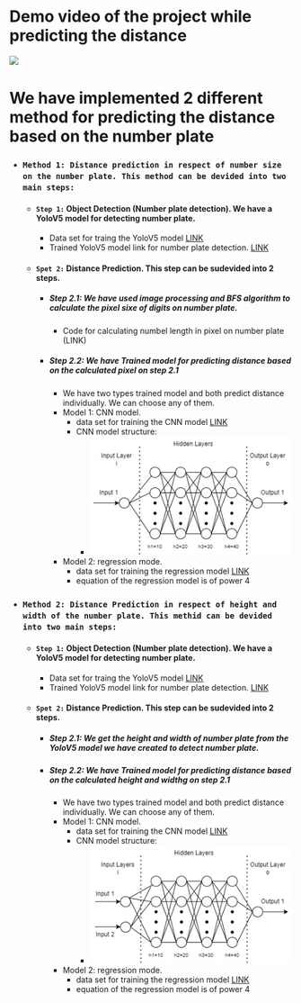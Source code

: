 # Demo video of the project while predicting the distance
![](https://github.com/MahediKamal/Monocular-Vision-Based-Vehicle-Distance-Prediction-utilizing-Number-Plate/blob/main/readme%20res/f2400df5-f2a8-4f9f-b6ab-bebaa0905c90.gif)
# We have implemented 2 different method for predicting the distance based on the number plate

- ### `Method 1: Distance prediction in respect of number size on the number plate. This method can be devided into two main steps: `
  - #### `Step 1:` Object Detection (Number plate detection). We have a YoloV5 model for detecting number plate. <br>
    - Data set for traing the YoloV5 model  [LINK](https://github.com/MahediKamal/Monocular-Vision-Based-Vehicle-Distance-Prediction-utilizing-Number-Plate/tree/main/Data%20Set/numberPlate_train_data)
    - Trained YoloV5 model link for number plate detection. [LINK](https://github.com/MahediKamal/Monocular-Vision-Based-Vehicle-Distance-Prediction-utilizing-Number-Plate/blob/main/Trained%20models/number_plate_model2.pt)
  - #### `Spet 2:` Distance Prediction. This step can be sudevided into 2 steps.
    - ##### Step 2.1: We have used image processing and BFS algorithm to calculate the pixel sixe of digits on number plate.
      - Code for calculating numbel length in pixel on number plate (LINK)
    - ##### Step 2.2: We have Trained model for predicting distance based on the calculated pixel on step 2.1
      - We have two types trained model and both predict distance individually. We can choose any of them.
      - Model 1: CNN model.
        - data set for training the CNN model [LINK](https://github.com/MahediKamal/Monocular-Vision-Based-Vehicle-Distance-Prediction-utilizing-Number-Plate/blob/main/Data%20Set/Distance%20Vs%20Pixel%20(samsungGalaxyA12_48mpStill_image).csv)
        - CNN model structure:
          - ![...](https://github.com/MahediKamal/Monocular-Vision-Based-Vehicle-Distance-Prediction-utilizing-Number-Plate/blob/main/readme%20res/ann1.png)
      - Model 2: regression mode.
        - data set for training the regression model [LINK](https://github.com/MahediKamal/Monocular-Vision-Based-Vehicle-Distance-Prediction-utilizing-Number-Plate/blob/main/Data%20Set/Distance%20Vs%20Pixel%20(samsungGalaxyA12_48mpStill_image).csv)
        - equation of the regression model is of power 4
- ### `Method 2: Distance Prediction in respect of height and width of the number plate. This methid can be devided into two main steps:`
  -  #### `Step 1:` Object Detection (Number plate detection). We have a YoloV5 model for detecting number plate.
     - Data set for traing the YoloV5 model [LINK](https://github.com/MahediKamal/Monocular-Vision-Based-Vehicle-Distance-Prediction-utilizing-Number-Plate/tree/main/Data%20Set/numberPlate_train_data)
     - Trained YoloV5 model link for number plate detection. [LINK](https://github.com/MahediKamal/Monocular-Vision-Based-Vehicle-Distance-Prediction-utilizing-Number-Plate/blob/main/Trained%20models/number_plate_model2.pt)
  -  #### `Spet 2:` Distance Prediction. This step can be sudevided into 2 steps.
     - ##### Step 2.1: We get the height and width of number plate from the YoloV5 model we have created to detect number plate.
     - ##### Step 2.2: We have Trained model for predicting distance based on the calculated height and widthg on step 2.1
       - We have two types trained model and both predict distance individually. We can choose any of them.
       - Model 1: CNN model.
         - data set for training the CNN model [LINK](https://github.com/MahediKamal/Monocular-Vision-Based-Vehicle-Distance-Prediction-utilizing-Number-Plate/blob/main/Data%20Set/Distance%20Vs%20Length-Width%20(Iphone13pro).csv)
         - CNN model structure:
           - ![...](https://github.com/MahediKamal/Monocular-Vision-Based-Vehicle-Distance-Prediction-utilizing-Number-Plate/blob/main/readme%20res/ann2.png)
       - Model 2: regression mode.
         - data set for training the regression model [LINK](https://github.com/MahediKamal/Monocular-Vision-Based-Vehicle-Distance-Prediction-utilizing-Number-Plate/blob/main/Data%20Set/Distance%20Vs%20Length-Width%20(Iphone13pro).csv)
         - equation of the regression model is of power 4



